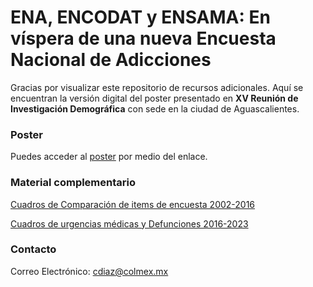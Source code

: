 # ENA, ENCODAT y ENSAMA: En víspera de una nueva Encuesta Nacional de Adicciones
Gracias por visualizar este repositorio de recursos adicionales. Aquí se encuentran la versión digital del poster presentado en **XV Reunión de Investigación Demográfica** con sede en la ciudad de Aguascalientes. 

### Poster 

Puedes acceder al [poster](https://issuu.com/celestealejandradiaz/docs/ena_encodat_y_ensama_en_v_spera_de_una_nueva_enc) por medio del enlace. 

### Material complementario 

[Cuadros de Comparación de items de encuesta 2002-2016](https://encrypted-tbn0.gstatic.com/images?q=tbn:ANd9GcR8iAHDvD97laOcteafbqVGgGzkmT2xL42saw&s)

[Cuadros de urgencias médicas y Defunciones 2016-2023](https://encrypted-tbn0.gstatic.com/images?q=tbn:ANd9GcR8iAHDvD97laOcteafbqVGgGzkmT2xL42saw&s)

### Contacto 

Correo Electrónico: cdiaz@colmex.mx
